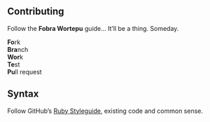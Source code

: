 ## Contributing
Follow the **Fobra Wortepu** guide… It’ll be a thing. Someday.

**Fo**rk<br>
**Bra**nch<br>
**Wor**k<br>
**Te**st<br>
**Pu**ll request

## Syntax
Follow GitHub’s [Ruby Styleguide][], existing code and common sense.

[Ruby Styleguide]: https://github.com/styleguide/ruby
